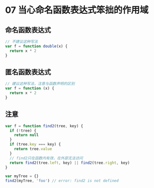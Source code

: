 # 07 当心命名函数表达式笨拙的作用域

## 命名函数表达式
```javascript
// 不建议这种写法
var f = function double(x) {
  return x * 2
}
```

## 匿名函数表达式
```javascript
// 建议这种写法，注意与函数声明的区别
var f = function (x) {
  return x * 2
}
```

## 注意
```javascript
var f = function find2(tree, key) {
  if (!tree) {
    return null
  }
  if (tree.key === key) {
    return tree.value
  }
  // find2只在函数内有效，在外部无法访问
  return find2(tree.left, key) || find2(tree.right, key)
}

var myTree = {}
find2(myTree, 'foo') // error: find2 is not defined
```

